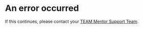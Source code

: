 # An error occurred
If this continues, please contact your [TEAM Mentor Support Team](mailto:support@securityinnovation.com).
